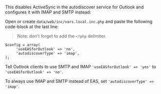 This disables ActiveSync in the autodiscover service for Outlook and configures it with IMAP and SMTP instead:

Open or create `data/web/inc/vars.local.inc.php` and paste the following code-block at the last line:
> Note: don't forget to add the `<?php` delimiter.
````
$config = array(
     'useEASforOutlook' => 'no',
     'autodiscoverType' => 'imap',
);
````

Tell Outlook clients to use SMTP and IMAP `'useEASforOutlook' => 'yes'` to `'useEASforOutlook' => 'no'`.

To always use IMAP and SMTP instead of EAS, set `'autodiscoverType' => 'imap'`.
